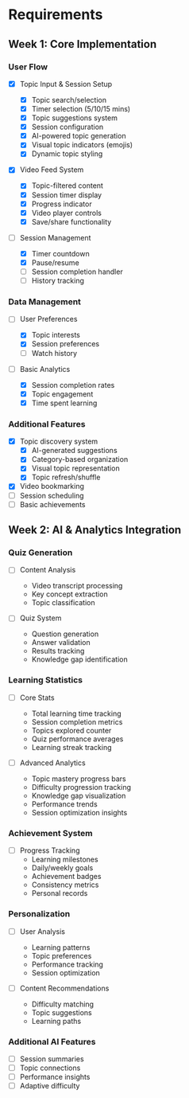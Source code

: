 # Requirements

## Week 1: Core Implementation

### User Flow

- [x] Topic Input & Session Setup

  - [x] Topic search/selection
  - [x] Timer selection (5/10/15 mins)
  - [x] Topic suggestions system
  - [x] Session configuration
  - [x] AI-powered topic generation
  - [x] Visual topic indicators (emojis)
  - [x] Dynamic topic styling

- [x] Video Feed System

  - [x] Topic-filtered content
  - [x] Session timer display
  - [x] Progress indicator
  - [x] Video player controls
  - [x] Save/share functionality

- [ ] Session Management
  - [x] Timer countdown
  - [x] Pause/resume
  - [ ] Session completion handler
  - [ ] History tracking

### Data Management

- [ ] User Preferences

  - [x] Topic interests
  - [x] Session preferences
  - [ ] Watch history

- [ ] Basic Analytics
  - [x] Session completion rates
  - [x] Topic engagement
  - [x] Time spent learning

### Additional Features

- [x] Topic discovery system
  - [x] AI-generated suggestions
  - [x] Category-based organization
  - [x] Visual topic representation
  - [x] Topic refresh/shuffle
- [x] Video bookmarking
- [ ] Session scheduling
- [ ] Basic achievements

## Week 2: AI & Analytics Integration

### Quiz Generation

- [ ] Content Analysis

  - Video transcript processing
  - Key concept extraction
  - Topic classification

- [ ] Quiz System
  - Question generation
  - Answer validation
  - Results tracking
  - Knowledge gap identification

### Learning Statistics

- [ ] Core Stats

  - Total learning time tracking
  - Session completion metrics
  - Topics explored counter
  - Quiz performance averages
  - Learning streak tracking

- [ ] Advanced Analytics
  - Topic mastery progress bars
  - Difficulty progression tracking
  - Knowledge gap visualization
  - Performance trends
  - Session optimization insights

### Achievement System

- [ ] Progress Tracking
  - Learning milestones
  - Daily/weekly goals
  - Achievement badges
  - Consistency metrics
  - Personal records

### Personalization

- [ ] User Analysis

  - Learning patterns
  - Topic preferences
  - Performance tracking
  - Session optimization

- [ ] Content Recommendations
  - Difficulty matching
  - Topic suggestions
  - Learning paths

### Additional AI Features

- [ ] Session summaries
- [ ] Topic connections
- [ ] Performance insights
- [ ] Adaptive difficulty
